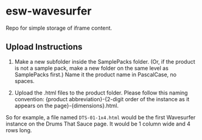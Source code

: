 # esw-wavesurfer

Repo for simple storage of iframe content.

## Upload Instructions

1. Make a new subfolder inside the SamplePacks folder. (Or, if the product is not a sample pack, make a new folder on the same level as SamplePacks first.) Name it the product name in PascalCase, no spaces.

2. Upload the .html files to the product folder. Please follow this naming convention: {product abbreviation}-{2-digit order of the instance as it appears on the page}-{dimensions}.html.

So for example, a file named `DTS-01-1x4.html` would be the first Wavesurfer instance on the Drums That Sauce page. It would be 1 column wide and 4 rows long.
